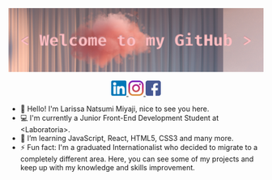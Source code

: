 ![welcome](https://github.com/larissamiyaji/larissamiyaji/blob/master/covergithub.png)<br>

<div align="center">
    <a href="https://www.linkedin.com/in/larissamiyaji/" target="_blank">
        <img src="linkedin.png" heigth="30px" width="30px" alt="LinkedIn - Larissa Miyaji">
    </a>
    <a href="https://www.instagram.com/larissamiyaji/" target="_blank">
        <img src="instagram.png" heigth="30px" width="30px" alt="Instagram - Larissa Miyaji">
    </a>
    <a href="https://www.facebook.com/larissa.miyaji" target="_blank">
        <img src="facebook.png" heigth="30px" width="30px" alt="Facebook - Larissa Miyaji">
    </a>
</div>

- 🙋 Hello! I'm Larissa Natsumi Miyaji, nice to see you here.
- 💻 I'm currently a Junior Front-End Development Student at \<Laboratoria\>.
- 🌱 I’m learning JavaScript, React, HTML5, CSS3 and many more.
- ⚡ Fun fact: I'm a graduated Internationalist who decided to migrate to a completely different area. Here, you can see some of my projects and keep up with my knowledge and skills improvement.
